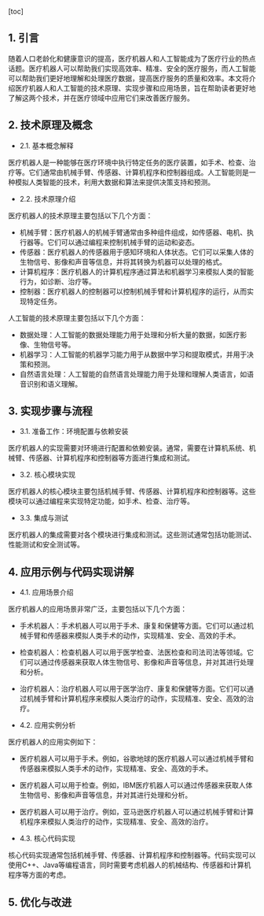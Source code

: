 
[toc]                    
                
                
## 1. 引言

随着人口老龄化和健康意识的提高，医疗机器人和人工智能成为了医疗行业的热点话题。医疗机器人可以帮助我们实现高效率、精准、安全的医疗服务，而人工智能可以帮助我们更好地理解和处理医疗数据，提高医疗服务的质量和效率。本文将介绍医疗机器人和人工智能的技术原理、实现步骤和应用场景，旨在帮助读者更好地了解这两个技术，并在医疗领域中应用它们来改善医疗服务。

## 2. 技术原理及概念

- 2.1. 基本概念解释

医疗机器人是一种能够在医疗环境中执行特定任务的医疗装置，如手术、检查、治疗等。它们通常由机械手臂、传感器、计算机程序和控制器组成。人工智能则是一种模拟人类智能的技术，利用大数据和算法来提供决策支持和预测。

- 2.2. 技术原理介绍

医疗机器人的技术原理主要包括以下几个方面：

- 机械手臂：医疗机器人的机械手臂通常由多种组件组成，如传感器、电机、执行器等。它们可以通过编程来控制机械手臂的运动和姿态。
- 传感器：医疗机器人的传感器用于感知环境和人体状态。它们可以采集人体的生物信号、影像和声音等信息，并将其转换为机器可以处理的格式。
- 计算机程序：医疗机器人的计算机程序通过算法和机器学习来模拟人类的智能行为，如诊断、治疗等。
- 控制器：医疗机器人的控制器可以控制机械手臂和计算机程序的运行，从而实现特定任务。

人工智能的技术原理主要包括以下几个方面：

- 数据处理：人工智能的数据处理能力用于处理和分析大量的数据，如医疗影像、生物信号等。
- 机器学习：人工智能的机器学习能力用于从数据中学习和提取模式，并用于决策和预测。
- 自然语言处理：人工智能的自然语言处理能力用于处理和理解人类语言，如语音识别和语义理解。

## 3. 实现步骤与流程

- 3.1. 准备工作：环境配置与依赖安装

医疗机器人的实现需要对环境进行配置和依赖安装。通常，需要在计算机系统、机械臂、传感器、计算机程序和控制器等方面进行集成和测试。

- 3.2. 核心模块实现

医疗机器人的核心模块主要包括机械手臂、传感器、计算机程序和控制器等。这些模块可以通过编程来实现特定功能，如手术、检查、治疗等。

- 3.3. 集成与测试

医疗机器人的集成需要对各个模块进行集成和测试。这些测试通常包括功能测试、性能测试和安全测试等。

## 4. 应用示例与代码实现讲解

- 4.1. 应用场景介绍

医疗机器人的应用场景非常广泛，主要包括以下几个方面：

- 手术机器人：手术机器人可以用于手术、康复和保健等方面。它们可以通过机械手臂和传感器来模拟人类手术的动作，实现精准、安全、高效的手术。
- 检查机器人：检查机器人可以用于医学检查、法医检查和司法司法等领域。它们可以通过传感器来获取人体生物信号、影像和声音等信息，并对其进行处理和分析。
- 治疗机器人：治疗机器人可以用于医学治疗、康复和保健等方面。它们可以通过机械手臂和计算机程序来模拟人类治疗的动作，实现精准、安全、高效的治疗。

- 4.2. 应用实例分析

医疗机器人的应用实例如下：

- 医疗机器人可以用于手术。例如，谷歌地球的医疗机器人可以通过机械手臂和传感器来模拟人类手术的动作，实现精准、安全、高效的手术。
- 医疗机器人可以用于检查。例如，IBM医疗机器人可以通过传感器来获取人体生物信号、影像和声音等信息，并对其进行处理和分析。
- 医疗机器人可以用于治疗。例如，亚马逊医疗机器人可以通过机械手臂和计算机程序来模拟人类治疗的动作，实现精准、安全、高效的治疗。

- 4.3. 核心代码实现

核心代码实现通常包括机械手臂、传感器、计算机程序和控制器等。代码实现可以使用C++、Java等编程语言，同时需要考虑机器人的机械结构、传感器和计算机程序等方面的考虑。

## 5. 优化与改进

